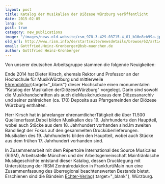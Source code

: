 ```yaml
---
layout: post
title: Katalog der Musikalien der Diözese Würzburg veröffentlicht
date: 2015-02-05
lang: de
post: true
category: new_publications
image: "/images/news-old-website/csm_978-3-429-03715-4_01_b10e8eb99a.jpg"
old_url: http://www.rism.info/de/startseite/newsdetails/browse/62/article/64/catalog-of-the-music-of-the-diocese-of-wuerzburg-published.html
email: Gottfried.Heinz-Kronberger@bsb-muenchen.de
author: Gottfried Heinz-Kronberger
---
```


Von unserer deutschen Arbeitsgruppe stammen die folgende Neuigkeiten:

Ende 2014 hat Dieter Kirsch, ehemals Rektor und Professor an der Hochschule für MusikWürzburg und mittlerweile [Ehrendoktor](/new_at_rism/2014/07/28/congratulations-to-our-rism-colleague-dieter.html){:target="_blank"} dieser Hochschule einen monumentalen "Katalog der Musikalien derDiözeseWürzburg" vorgelegt. Darin sind sowohl die Musikhandschriften als auch dieMusikdruckeaus dem Diözesanarchiv und seiner zahlreichen (ca. 170) Deposita aus Pfarrgemeinden der Diözese Würzburg enthalten.

Herr Kirsch hat in jahrelanger ehrenamtlicherTätigkeit die über 11.500 Quellenerfasst.Dabei bilden Musikalien des 19. Jahrhunderts den Hauptteil, wobei auch Stücke aus dem 18. Jahrhundert vorhanden sind.Im zweiten Band liegt der Fokus auf den gesammelten Drucküberlieferungen. Musikalien des 19. Jahrhunderts bilden den Hauptteil, wobei auch Stücke aus dem frühen 17. Jahrhundert vorhanden sind.

In Zusammenarbeit mit dem Répertoire International des Source Musicales (RISM), Arbeitsstelle München und der Arbeitsgemeinschaft Mainfränkische Musikgeschichte entstand dieser Katalog, dessen Drucklegung mit Unterstützung der RISM Zentralredaktion in Frankfurt/Main nun eine Zusammenfassung des überregional beachtenswerten Bestands bietet. Erschienen sind die Bändeim [Echter-Verlag](http://www.echter.de/index.html/die-musikalien-der-dioezese-wuerzburg/f3373a87-3350-4282-bc8a-79b1562bed51?mode=detail){:target="_blank"}, Würzburg.

